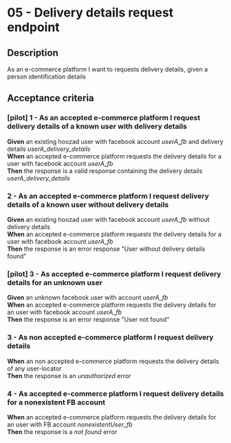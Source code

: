 # 05 - Delivery details request endpoint

## Description
As an e-commerce platform I want to requests delivery details, given a person identification details

## Acceptance criteria

### [pilot] 1 - As an accepted e-commerce platform I request delivery details of a known user with delivery details

**Given** an existing hoozad user with facebook account *userA_fb* and delivery details *userA_delivery_details*  
**When** an accepted e-commerce platform requests the delivery details for a user with facebook account *userA_fb*  
**Then** the response is a valid response containing the delivery details *userA_delivery_details*  

### 2 - As an accepted e-commerce platform I request delivery details of a known user without delivery details

**Given** an existing hoozad user with facebook account *userA_fb* without delivery details  
**When** an accepted e-commerce platform requests the delivery details for a user with facebook account *userA_fb*  
**Then** the response is an error response "User without delivery details found"  

### [pilot] 3 - As accepted e-commerce platform I request delivery details for an unknown user

**Given** an unknown facebook user with account *userA_fb*  
**When** an accepted e-commerce platform requests the delivery details for an user with facebook account *userA_fb*  
**Then** the response is an error response "User not found"  

### 3 - As non accepted e-commerce platform I request delivery details

**When** an non accepted e-commerce platform requests the delivery details of any user-locator  
**Then** the response is an *unauthorized* error

### 4 - As accepted e-commerce platform I request delivery details for a nonexistent FB account

**When** an accepted e-commerce platform requests the delivery details for an user with FB account *nonexistentUser_fb*  
**Then** the response is a *not found* error 
